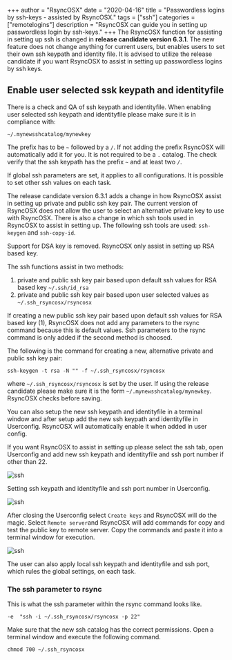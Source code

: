 +++
author = "RsyncOSX"
date = "2020-04-16"
title =  "Passwordless logins by ssh-keys - assisted by RsyncOSX."
tags = ["ssh"]
categories = ["remotelogins"]
description = "RsyncOSX can guide you in setting up passwordless login by ssh-keys."
+++
The RsyncOSX function for assisting in setting up ssh is changed in **release candidate version 6.3.1**. The new feature does not change anything for current users, but enables users to set their own ssh keypath and identity file. It is advised to utilize the release candidate if you want RsyncOSX to assist in setting up passwordless logins by ssh keys.

## Enable user selected ssk keypath and identityfile

There is a check and QA of ssh keypath and identityfile. When enabling user selected ssh keypath and identityfile please make sure it is in compliance with:

`~/.mynewsshcatalog/mynewkey`

The prefix has to be `~` followed by a `/`. If not adding the prefix RsyncOSX will automatically add it for you. It is not required to be a `.` catalog. The check verify that the ssh keypath has the prefix `~` and at least two `/`.

If global ssh parameters are set, it applies to all configurations. It is possible to set other ssh values on each task.

The release candidate version 6.3.1 adds a change in how RsyncOSX assist in setting up private and public ssh key pair. The current version of RsyncOSX does not allow the user to select an alternative private key to use with RsyncOSX. There is also a change in which ssh tools used in RsyncOSX to assist in setting up. The following ssh tools are used: `ssh-keygen` and `ssh-copy-id`.

Support for DSA key is removed. RsyncOSX only assist in setting up RSA based key.

The ssh functions assist in two methods:

1. private and public ssh key pair based upon default ssh values for RSA based key `~/.ssh/id_rsa`
2. private and public ssh key pair based upon user selected values as `~/.ssh_rsyncosx/rsyncosx`

If creating a new public ssh key pair based upon default ssh values for RSA based key (1), RsyncOSX does not add any parameters to the rsync command because this is default values. Ssh parameters to the rsync command is only added if the second method is choosed.

The following is the command for creating a new, alternative private and public ssh key pair:

`ssh-keygen -t rsa -N "" -f ~/.ssh_rsyncosx/rsyncosx`

where `~/.ssh_rsyncosx/rsyncosx` is set by the user. If using the release candidate please make sure it is the form `~/.mynewsshcatalog/mynewkey`. RsyncOSX checks before saving.

You can also setup the new ssh keypath and identityfile in a terminal window and after setup add the new ssh keypath and identityfile in Userconfig. RsyncOSX will automatically enable it when added in user config.

If you want RsyncOSX to assist in setting up please select the ssh tab, open Userconfig and add new ssh keypath and identityfile and ssh port number if other than 22.

![ssh](/images/RsyncOSX/master/ssh/ssh5.png)

Setting ssh keypath and identityfile and ssh port number in Userconfig.

![ssh](/images/RsyncOSX/master/ssh/ssh4.png)

After closing the Userconfig select `Create keys` and RsyncOSX will do the magic. Select `Remote server`and RsyncOSX will add commands for copy and test the public key to remote server. Copy the commands and paste it into a terminal window for execution.

![ssh](/images/RsyncOSX/master/ssh/ssh6.png)

The user can also apply local ssh keypath and identityfile and ssh port, which rules the global settings, on each task.

### The ssh parameter to rsync

This is what the ssh parameter within the rsync command looks like.

`-e  "ssh -i ~/.ssh_rsyncosx/rsyncosx -p 22"`

Make sure that the new ssh catalog has the correct permissions. Open a terminal window and execute the following command.

`chmod 700 ~/.ssh_rsyncosx`
